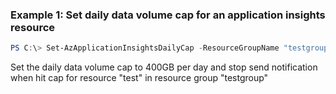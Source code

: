 ### Example 1: Set daily data volume cap for an application insights resource
```powershell
PS C:\> Set-AzApplicationInsightsDailyCap -ResourceGroupName "testgroup" -Name "test" -DailyCapGB 400 -DisableNotificationWhenHitCap
```

Set the daily data volume cap to 400GB per day and stop send notification when hit cap for resource "test" in resource group "testgroup"

